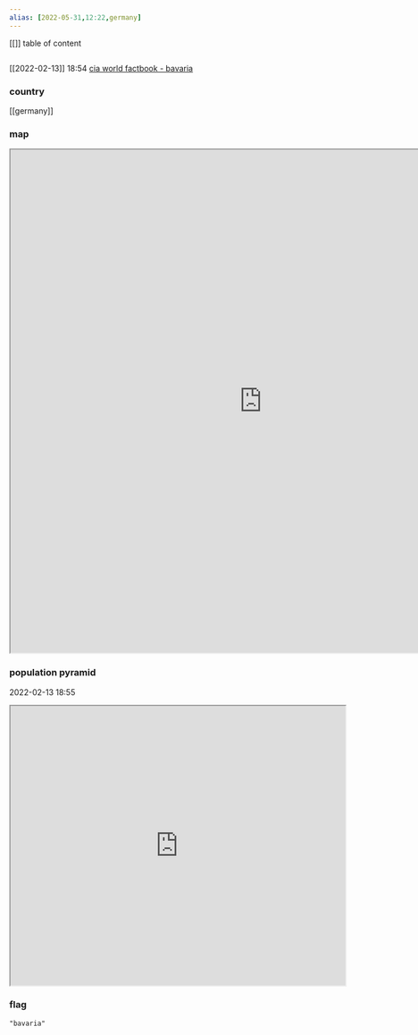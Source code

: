 ```yaml
---
alias: [2022-05-31,12:22,germany]
---
```

[[]]
table of content
```toc
```
[[2022-02-13]] 18:54
[cia world factbook - bavaria](https://www.cia.gov/the-world-factbook/countries/bavaria)
### country
[[germany]]
### map
<iframe src="https://duckduckgo.com/?t=ffab&q=bavaria&ia=web&iaxm=about" width="900" height="900" ></iframe>

### population pyramid

2022-02-13 18:55

<iframe src="https://www.populationpyramid.net/bavaria/2019/" width="600" height="500" ></iframe>

### flag

```query
"bavaria"
```